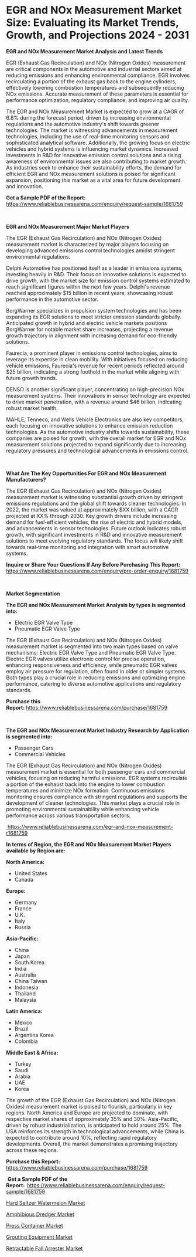 <p><h1>EGR and NOx Measurement Market Size: Evaluating its Market Trends, Growth, and Projections 2024 - 2031</h1></p><p><strong>EGR and NOx Measurement Market Analysis and Latest Trends</strong></p>
<p><p>EGR (Exhaust Gas Recirculation) and NOx (Nitrogen Oxides) measurement are critical components in the automotive and industrial sectors aimed at reducing emissions and enhancing environmental compliance. EGR involves recirculating a portion of the exhaust gas back to the engine cylinders, effectively lowering combustion temperatures and subsequently reducing NOx emissions. Accurate measurement of these parameters is essential for performance optimization, regulatory compliance, and improving air quality.</p><p>The EGR and NOx Measurement Market is expected to grow at a CAGR of 6.8% during the forecast period, driven by increasing environmental regulations and the automotive industry's shift towards greener technologies. The market is witnessing advancements in measurement technologies, including the use of real-time monitoring sensors and sophisticated analytical software. Additionally, the growing focus on electric vehicles and hybrid systems is influencing market dynamics. Increased investments in R&D for innovative emission control solutions and a rising awareness of environmental issues are also contributing to market growth. As industries seek to enhance their sustainability efforts, the demand for efficient EGR and NOx measurement solutions is poised for significant expansion, positioning this market as a vital area for future development and innovation.</p></p>
<p><strong>Get a Sample PDF of the Report:&nbsp;</strong> <a href="https://www.reliablebusinessarena.com/enquiry/request-sample/1681759?utm_campaign=1399&utm_medium=2&utm_source=Github&utm_content=ia&utm_term=18102024&utm_id=egr-and-nox-measurement">https://www.reliablebusinessarena.com/enquiry/request-sample/1681759</a></p>
<p>&nbsp;</p>
<p><strong>EGR and NOx Measurement Major Market Players</strong></p>
<p><p>The EGR (Exhaust Gas Recirculation) and NOx (Nitrogen Oxides) measurement market is characterized by major players focusing on developing advanced emissions control technologies amidst stringent environmental regulations. </p><p>Delphi Automotive has positioned itself as a leader in emissions systems, investing heavily in R&D. Their focus on innovative solutions is expected to drive growth, with the market size for emission control systems estimated to reach significant figures within the next few years. Delphi's revenue reached approximately $15 billion in recent years, showcasing robust performance in the automotive sector.</p><p>BorgWarner specializes in propulsion system technologies and has been expanding its EGR solutions to meet stricter emission standards globally. Anticipated growth in hybrid and electric vehicle markets positions BorgWarner for notable market share increases, projecting a revenue growth trajectory in alignment with increasing demand for eco-friendly solutions.</p><p>Faurecia, a prominent player in emissions control technologies, aims to leverage its expertise in clean mobility. With initiatives focused on reducing vehicle emissions, Faurecia's revenue for recent periods reflected around $25 billion, indicating a strong foothold in the market while aligning with future growth trends.</p><p>DENSO is another significant player, concentrating on high-precision NOx measurement systems. Their innovations in sensor technology are expected to drive market penetration, with a revenue around $46 billion, indicating robust market health.</p><p>MAHLE, Tenneco, and Wells Vehicle Electronics are also key competitors, each focusing on innovative solutions to enhance emission reduction technologies. As the automotive industry shifts towards sustainability, these companies are poised for growth, with the overall market for EGR and NOx measurement solutions projected to expand significantly due to increasing regulatory pressures and technological advancements in emissions control.</p></p>
<p>&nbsp;</p>
<p><strong>What Are The Key Opportunities For EGR and NOx Measurement Manufacturers?</strong></p>
<p><p>The EGR (Exhaust Gas Recirculation) and NOx (Nitrogen Oxides) measurement market is witnessing substantial growth driven by stringent emissions regulations and the global shift towards cleaner technologies. In 2022, the market was valued at approximately $XX billion, with a CAGR projected at XX% through 2030. Key growth drivers include increasing demand for fuel-efficient vehicles, the rise of electric and hybrid models, and advancements in sensor technologies. Future outlook indicates robust growth, with significant investments in R&D and innovative measurement solutions to meet evolving regulatory standards. The focus will likely shift towards real-time monitoring and integration with smart automotive systems.</p></p>
<p><strong>Inquire or Share Your Questions If Any Before Purchasing This Report:</strong> <a href="https://www.reliablebusinessarena.com/enquiry/pre-order-enquiry/1681759?utm_campaign=1399&utm_medium=2&utm_source=Github&utm_content=ia&utm_term=18102024&utm_id=egr-and-nox-measurement">https://www.reliablebusinessarena.com/enquiry/pre-order-enquiry/1681759</a></p>
<p>&nbsp;</p>
<p><strong>Market Segmentation</strong></p>
<p><strong>The EGR and NOx Measurement Market Analysis by types is segmented into:</strong></p>
<p><ul><li>Electric EGR Valve Type</li><li>Pneumatic EGR Valve Type</li></ul></p>
<p><p>The EGR (Exhaust Gas Recirculation) and NOx (Nitrogen Oxides) measurement market is segmented into two main types based on valve mechanisms: Electric EGR Valve Type and Pneumatic EGR Valve Type. Electric EGR valves utilize electronic control for precise operation, enhancing responsiveness and efficiency, while pneumatic EGR valves employ air pressure for regulation, often found in older or simpler systems. Both types play a crucial role in reducing emissions and optimizing engine performance, catering to diverse automotive applications and regulatory standards.</p></p>
<p><strong>Purchase this Report:&nbsp;</strong><a href="https://www.reliablebusinessarena.com/purchase/1681759?utm_campaign=1399&utm_medium=2&utm_source=Github&utm_content=ia&utm_term=18102024&utm_id=egr-and-nox-measurement">https://www.reliablebusinessarena.com/purchase/1681759</a></p>
<p>&nbsp;</p>
<p><strong>The EGR and NOx Measurement Market Industry Research by Application is segmented into:</strong></p>
<p><ul><li>Passenger Cars</li><li>Commercial Vehicles</li></ul></p>
<p><p>The EGR (Exhaust Gas Recirculation) and NOx (Nitrogen Oxides) measurement market is essential for both passenger cars and commercial vehicles, focusing on reducing harmful emissions. EGR systems recirculate a portion of the exhaust back into the engine to lower combustion temperatures and minimize NOx formation. Continuous emissions monitoring ensures compliance with stringent regulations and supports the development of cleaner technologies. This market plays a crucial role in promoting environmental sustainability while enhancing vehicle performance across various transportation sectors.</p></p>
<p><a href="https://www.reliablebusinessarena.com/egr-and-nox-measurement-r1681759?utm_campaign=1399&utm_medium=2&utm_source=Github&utm_content=ia&utm_term=18102024&utm_id=egr-and-nox-measurement">&nbsp;https://www.reliablebusinessarena.com/egr-and-nox-measurement-r1681759</a></p>
<p><strong>In terms of Region, the EGR and NOx Measurement Market Players available by Region are:</strong></p>
<p>
    <p> <strong> North America: </strong>
        <ul>
            <li>United States</li>
            <li>Canada</li>
        </ul>
        </p> 
    <p> <strong> Europe: </strong>
        <ul>
            <li>Germany</li>
            <li>France</li>
            <li>U.K.</li>
            <li>Italy</li>
            <li>Russia</li>
        </ul>
        </p> 
    <p> <strong> Asia-Pacific: </strong>
        <ul>
            <li>China</li>
            <li>Japan</li>
            <li>South Korea</li>
            <li>India</li>
            <li>Australia</li>
            <li>China Taiwan</li>
            <li>Indonesia</li>
            <li>Thailand</li>
            <li>Malaysia</li>
        </ul>
        </p> 
    <p> <strong> Latin America: </strong>
        <ul>
            <li>Mexico</li>
            <li>Brazil</li>
            <li>Argentina Korea</li>
            <li>Colombia</li>
        </ul>
        </p> 
    <p> <strong> Middle East & Africa: </strong>
        <ul>
            <li>Turkey</li>
            <li>Saudi</li>
            <li>Arabia</li>
            <li>UAE</li>
            <li>Korea</li>
        </ul>
    </p>
    </p>
<p><p>The growth of the EGR (Exhaust Gas Recirculation) and NOx (Nitrogen Oxides) measurement market is poised to flourish, particularly in key regions. North America and Europe are projected to dominate, with respective market shares of approximately 35% and 30%. Asia-Pacific, driven by robust industrialization, is anticipated to hold around 25%. The USA reinforces its strength in technological advancements, while China is expected to contribute around 10%, reflecting rapid regulatory developments. Overall, the market demonstrates a promising trajectory across these regions.</p></p>
<p><strong>Purchase this Report: </strong><a href="https://www.reliablebusinessarena.com/purchase/1681759?utm_campaign=1399&utm_medium=2&utm_source=Github&utm_content=ia&utm_term=18102024&utm_id=egr-and-nox-measurement">https://www.reliablebusinessarena.com/purchase/1681759</a></p>
<p>&nbsp;<strong>Get a Sample PDF of the Report:&nbsp;&nbsp;</strong><a href="https://www.reliablebusinessarena.com/enquiry/request-sample/1681759?utm_campaign=1399&utm_medium=2&utm_source=Github&utm_content=ia&utm_term=18102024&utm_id=egr-and-nox-measurement">https://www.reliablebusinessarena.com/enquiry/request-sample/1681759</a></p>
<p><strong></strong></p>
<p><p><a href="https://www.linkedin.com/pulse/hard-seltzer-watermelon-market-outlook-forecast-from-ppite?utm_campaign=1399&utm_medium=2&utm_source=Github&utm_content=ia&utm_term=18102024&utm_id=egr-and-nox-measurement">Hard Seltzer Watermelon Market</a></p><p><a href="https://www.linkedin.com/pulse/comprehensive-amphibious-dredger-market-report-regional-analysis-ozddf?utm_campaign=1399&utm_medium=2&utm_source=Github&utm_content=ia&utm_term=18102024&utm_id=egr-and-nox-measurement">Amphibious Dredger Market</a></p><p><a href="https://issuu.com/reportprime-2/docs/press-container-market-size-2030.pp_01cad3999cae77?utm_campaign=1399&utm_medium=2&utm_source=Github&utm_content=ia&utm_term=18102024&utm_id=egr-and-nox-measurement">Press Container Market</a></p><p><a href="https://www.linkedin.com/pulse/strategic-roadmap-global-grouting-equipment-market-insights-lbtlf?utm_campaign=1399&utm_medium=2&utm_source=Github&utm_content=ia&utm_term=18102024&utm_id=egr-and-nox-measurement">Grouting Equipment Market</a></p><p><a href="https://www.linkedin.com/pulse/retractable-fall-arrester-market-research-report-exploring-yzv7f?utm_campaign=1399&utm_medium=2&utm_source=Github&utm_content=ia&utm_term=18102024&utm_id=egr-and-nox-measurement">Retractable Fall Arrester Market</a></p></p>